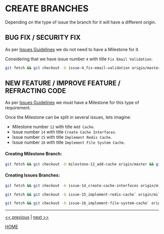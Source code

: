 # CREATE BRANCHES

Depending on the type of issue the branch for it will have a different origin.


## BUG FIX / SECURITY FIX

As per [Issues Guidelines](docs/how-to/create_an_issue.md) we do not need to have a Milestone for it.

Considering that we have issue number `4` with title `Fix Email Validation`.

```bash
git fetch && git checkout -b issue-4_fix-email-validation origin/master
```


## NEW FEATURE / IMPROVE FEATURE / REFRACTING CODE

As per [Issues Guidelines](docs/how-to/create_an_issue.md) we must have a Milestone for this type of requirement.

Once the Milestone can be split in several issues, lets imagine:

* Milestone number `12` with title `Add Cache`.
* Issue number `14` with title `Create Cache Interfaces`.
* Issue number `15` with title `Implement Redis Cache`.
* Issue number `16` with title `Implement File System Cache`.


#### Creating Milestone Branch:

```bash
git fetch && git checkout -b milestone-12_add-cache origin/master && git push origin milestone-12_add-cache
```

#### Creating Issues Branches:

```bash
git fetch && git checkout -b issue-14_create-cache-interfaces origin/milestone-12_add-cache
```

```bash
git fetch && git checkout -b issue-15_implement-redis-cache` origin/milestone-12_add-cache
```

```bash
git fetch && git checkout -b issue-16_implement-file-system-cache` origin/milestone-12_add-cache
```


---

[<< previous](https://gitlab.com/exadra37-docker/cli-tool/fuzzy-finder/blob/master/docs/how-to/create_an_issue.md) | [next >>](https://gitlab.com/exadra37-docker/cli-tool/fuzzy-finder/blob/master/docs/how-to/create_a_merge_request.md)

[HOME](https://gitlab.com/exadra37-docker/cli-tool/fuzzy-finder/blob/master/README.md)
